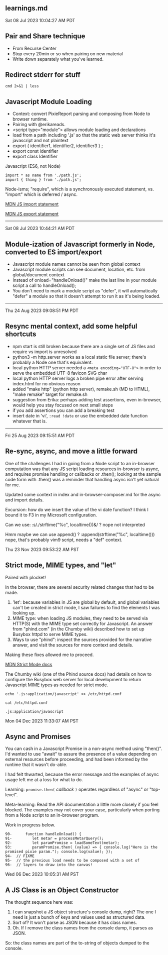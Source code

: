 ## learnings.md

Sat 08 Jul 2023 10:04:27 AM PDT

## Pair and Share technique

- From Recurse Center
- Stop every 20min or so when pairing on new material
- Write down separately what you've learned.


## Redirect stderr for stuff

```
cmd 2>&1 | less
```


## Javascript Module Loading

- Context: convert PixieReport parsing and composing from Node to browser runtime.
- Pairing with @erikareads.
- &lt;script type="module"&gt; allows module loading and declarations
- load from a path including '.js' so that the static web server thinks it's javascript and not plaintext
- export { identifier1, identifier2, identifier3 } ;
- export const identifier
- export class Identifier

Javascript (ES6, not Node)

```
import * as name from './path.js';
import { thing } from './path.js';
```

Node-isms; "require", which is a synchronously executed statement, vs. "import" which is deferred / async.

[MDN JS import statement](https://developer.mozilla.org/en-US/docs/Web/JavaScript/Reference/Statements/import)

[MDN JS export statement](https://developer.mozilla.org/en-US/docs/Web/JavaScript/Reference/Statements/export)

----

Sat 08 Jul 2023 10:44:21 AM PDT

## Module-ization of Javascript formerly in Node, converted to ES import/export
- Javascript module names cannot be seen from global context
- Javascript module scripts can see document, location, etc. from global/document context
- Instead of onload="handleOnload()" make the last line in your module script a call to handleOnload();
- You don't need to mark a module script as "defer", it will automatically "defer" a module so that it doesn't attempt to run it as it's being loaded.


----

Thu 24 Aug 2023 09:08:51 PM PDT

## Resync mental context, add some helpful shortcuts
- npm start is still broken because there are a single set of JS files and require vs import is unresolved
- python3 -m http.server works as a local static file server; there's probably a Node one that's equivalent.
- local python HTTP server needed a `<meta encoding="UTF-8">` in order to serve the embedded UTF-8 favicon SVG char
- local python HTTP server logs a broken pipe error after serving index.html for no obvious reason
- added "make http" (python http server), remake.sh (MD to HTML), "make remake" target for remake.sh
- suggestion from Erika: perhaps adding test assertions, even in-browser, would help you stay focused on next small steps
- if you add assertions you can add a breaking test
- insert date in 'vi', `:read !date` or use the embedded date function whatever that is.

----

Fri 25 Aug 2023 09:15:51 AM PDT

## Re-sync, async, and move a little forward

One of the challenges I had in going from a Node script to an in-browser
computation was that any JS script loading resources in-browser is async,
and requires promise handling or callbacks or .then(); looking at the
sample code form with .then() was a reminder that handling async isn't
yet natural for me.

Updated some context in index and in-browser-composer.md for the async
and import details.

Excursion: how do we insert the value of the vi date function?
I think I bound it to F3 in my Microsoft configuration.

Can we use:
  :s/./strftime("%c", localtime())\&/ ? nope not interpreted

Hmm maybe we can use append() ?
  :append(strftime("%c", localtime()))
nope, that's probably vim9 script, needs a "def" context.


Thu 23 Nov 2023 09:53:22 AM PST

## Strict mode, MIME types, and "let"

Paired with plocket!

In the browser, there are several security related changes that had to be made.

1. 'let': because variables in JS are global by default, and global variables can't be created in strict mode, I saw failures to find the elements I was looking up.
2. MIME type: when loading JS modules, they need to be served via HTTP(S) with the MIME type set correctly for Javascript. An answer from "phind.com" (in the Chumby wiki) described how to set up Busybox httpd to serve MIME types.
3. Ways to use "phind": inspect the sources provided for the narrative answer, and visit the sources for more context and details.

Making these fixes allowed me to proceed.

[MDN Strict Mode docs](https://developer.mozilla.org/en-US/docs/Web/JavaScript/Reference/Strict_mode#converting_mistakes_into_errors)

The Chumby wiki (one of the Phind source docs) had details on how to configure the Busybox web server for local development to return Javascript MIME types as needed for strict mode.

```
echo '.js:application/javascript' >> /etc/httpd.conf 

cat /etc/httpd.conf 

.js:application/javascript
```


Mon 04 Dec 2023 11:33:07 AM PST

## Async and Promises

You can cash in a Javascript Promise in a non-async method using "then()". I'd 
wanted to use "await" to assure the presence of a value depending on external 
resources before proceeding, and had been informed by the runtime that it wasn't do-able. 

I had felt thwarted, because the error message and the examples of async usage left
me at a loss for what to do. 

Learning: `promise.then(` _callback_ `)` operates regardless of "async" or "top-level".

Meta-learning: Read the API documentation a little more closely if you feel blocked.
The examples may not cover your case, particularly when porting from a Node script to
an in-browser program.

Work in progress below.


```
90-      function handleOnload() {
91-         let metar = processMetarQuery();
92-         let paramPromise = loadSomeText(metar);
93:         paramPromise.then( (value) => { console.log("Here is the promised pixie param."); console.log(value); });
94-	 // FIXME
95-	 // the previous load needs to be composed with a set of
96-	 // layers to draw into the canvas!
```


Wed 06 Dec 2023 10:05:31 AM PST

## A JS Class is an Object Constructor

The thought sequence here was:
1. I can snapshot a JS object structure's console dump, right? The one I need is just a bunch of keys and values used as structured data.
2. Sort of? It won't parse as JSON because it has class names.
3. Oh. If I remove the class names from the console dump, it parses as JSON.

So: the class names are part of the to-string of objects dumped to the console.

